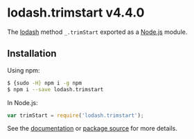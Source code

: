 # lodash.trimstart v4.4.0

The [lodash](https://lodash.com/) method `_.trimStart` exported as a [Node.js](https://nodejs.org/) module.

## Installation

Using npm:
```bash
$ {sudo -H} npm i -g npm
$ npm i --save lodash.trimstart
```

In Node.js:
```js
var trimStart = require('lodash.trimstart');
```

See the [documentation](https://lodash.com/docs#trimStart) or [package source](https://github.com/lodash/lodash/blob/4.4.0-npm-packages/lodash.trimstart) for more details.
